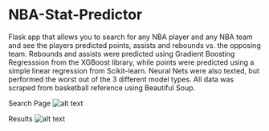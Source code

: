 # NBA-Stat-Predictor
Flask app that allows you to search for any NBA player and any NBA team and see the players predicted points, assists and rebounds vs. the opposing team. Rebounds and assists were predicted using Gradient Boosting Regresssion from the XGBoost library, while points were predicted using a simple linear regression from Scikit-learn. Neural Nets were also texted, but performed the worst out of the 3 different model types. All data was scraped from basketball reference using Beautiful Soup.

Search Page
![alt text](https://i.imgur.com/QczrUEY.png)

Results
![alt text](https://imgur.com/Kha05rT)
